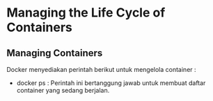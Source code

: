 # Managing the Life Cycle of Containers

## Managing Containers
Docker menyediakan perintah berikut untuk mengelola container :
- docker ps : Perintah ini bertanggung jawab untuk membuat daftar container yang sedang berjalan.
